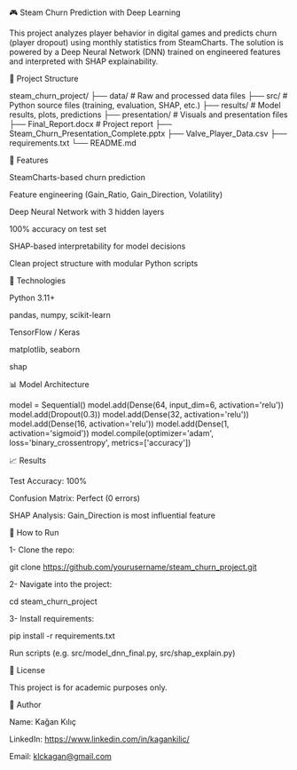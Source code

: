 🎮 Steam Churn Prediction with Deep Learning

This project analyzes player behavior in digital games and predicts churn (player dropout) using monthly statistics from SteamCharts. The solution is powered by a Deep Neural Network (DNN) trained on engineered features and interpreted with SHAP explainability.

📂 Project Structure

steam_churn_project/
├── data/                 # Raw and processed data files
├── src/                  # Python source files (training, evaluation, SHAP, etc.)
├── results/              # Model results, plots, predictions
├── presentation/         # Visuals and presentation files
├── Final_Report.docx     # Project report
├── Steam_Churn_Presentation_Complete.pptx
├── Valve_Player_Data.csv
├── requirements.txt
└── README.md

🚀 Features

SteamCharts-based churn prediction

Feature engineering (Gain_Ratio, Gain_Direction, Volatility)

Deep Neural Network with 3 hidden layers

100% accuracy on test set

SHAP-based interpretability for model decisions

Clean project structure with modular Python scripts

🧪 Technologies

Python 3.11+

pandas, numpy, scikit-learn

TensorFlow / Keras

matplotlib, seaborn

shap

📊 Model Architecture

model = Sequential()
model.add(Dense(64, input_dim=6, activation='relu'))
model.add(Dropout(0.3))
model.add(Dense(32, activation='relu'))
model.add(Dense(16, activation='relu'))
model.add(Dense(1, activation='sigmoid'))
model.compile(optimizer='adam', loss='binary_crossentropy', metrics=['accuracy'])

📈 Results

Test Accuracy: 100%

Confusion Matrix: Perfect (0 errors)

SHAP Analysis: Gain_Direction is most influential feature

📌 How to Run

1- Clone the repo:

git clone https://github.com/yourusername/steam_churn_project.git

2- Navigate into the project:

cd steam_churn_project

3- Install requirements:

pip install -r requirements.txt

Run scripts (e.g. src/model_dnn_final.py, src/shap_explain.py)

📃 License

This project is for academic purposes only.

🙋 Author

Name: Kağan Kılıç

LinkedIn: https://www.linkedin.com/in/kagankilic/

Email: klckagan@gmail.com

